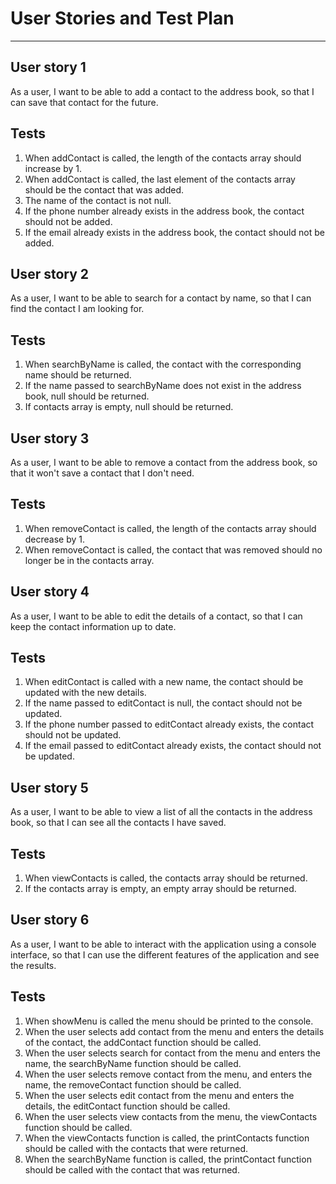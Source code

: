 # User Stories and Test Plan

---

## User story 1
As a user, I want to be able to add a contact to the address book, so that I can save that contact for the future.

## Tests
1. When addContact is called, the length of the contacts array should increase by 1.
2. When addContact is called, the last element of the contacts array should be the contact that was added.
3. The name of the contact is not null.
4. If the phone number already exists in the address book, the contact should not be added.
5. If the email already exists in the address book, the contact should not be added.

## User story 2
As a user, I want to be able to search for a contact by name, so that I can find the contact I am looking for.

## Tests
1. When searchByName is called, the contact with the corresponding name should be returned.
2. If the name passed to searchByName does not exist in the address book, null should be returned.
3. If contacts array is empty, null should be returned.

## User story 3
As a user, I want to be able to remove a contact from the address book, so that it won't save a contact that I don't need.

## Tests
1. When removeContact is called, the length of the contacts array should decrease by 1.
2. When removeContact is called, the contact that was removed should no longer be in the contacts array.

## User story 4
As a user, I want to be able to edit the details of a contact, so that I can keep the contact information up to date.

## Tests
1. When editContact is called with a new name, the contact should be updated with the new details. 
2. If the name passed to editContact is null, the contact should not be updated. 
3. If the phone number passed to editContact already exists, the contact should not be updated. 
4. If the email passed to editContact already exists, the contact should not be updated.

## User story 5
As a user, I want to be able to view a list of all the contacts in the address book, so that I can see all the contacts I have saved.

## Tests
1. When viewContacts is called, the contacts array should be returned.
2. If the contacts array is empty, an empty array should be returned.

## User story 6
As a user, I want to be able to interact with the application using a console interface, so that I can use the different features of the application and see the results.

## Tests
1. When showMenu is called the menu should be printed to the console.
2. When the user selects add contact from the menu and enters the details of the contact, the addContact function should be called. 
3. When the user selects search for contact from the menu and enters the name, the searchByName function should be called. 
4. When the user selects remove contact from the menu, and enters the name, the removeContact function should be called. 
5. When the user selects edit contact from the menu and enters the details, the editContact function should be called. 
6. When the user selects view contacts from the menu, the viewContacts function should be called. 
7. When the viewContacts function is called, the printContacts function should be called with the contacts that were returned. 
8. When the searchByName function is called, the printContact function should be called with the contact that was returned.
